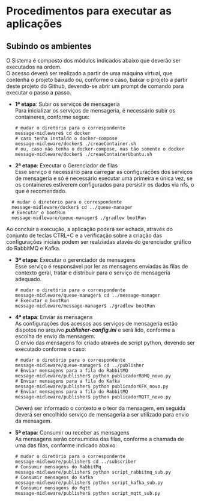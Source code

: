 # Procedimentos para executar as aplicações

## Subindo os ambientes

O Sistema é composto dos módulos indicados abaixo que deverão ser executados na ordem.<br>
O acesso deverá ser realizado a partir de uma máquina virtual, que contenha o projeto baixado ou, conforme o caso, baixar o projeto a partir deste projeto do Github, devendo-se abrir um prompt de comando para executar o passo a passo.

* **1ª etapa**: Subir os serviços de mensageria<br>
  Para inicializar os serviços de mensageria, é necessário subir os containeres, conforme segue:

  ```shell
  # mudar o diretório para o correspondente
  message-midleware$ cd docker
  # caso tenha instaldo o docker-compose
  message-midleware/docker$ ./creaeContainer.sh
  # ou, caso não tenha o docker-compose, mas tão somente o docker
  message-midleware/docker$ ./creaeContainerUbuntu.sh
  ```
* **2ª etapa**: Executar o Gerenciador de filas<br>
  Esse serviço é necessário para carregar as configurações dos serviços de mensageria e só é necessário executar uma primeira e única vez, se os containeres estiverem configurados para persistir os dados via nfs, o que é recomendado.

```shell
  # mudar o diretório para o correspondente
  message-midleware/docker$ cd ../queue-manager
  # Executar o bootRun
  message-midleware/queue-manager$ ./gradlew bootRun 
  ```

  Ao concluir a execução, a aplicação poderá ser echada, através do conjunto de teclas CTRL+C e a verificação sobre a criação das configurações iniciais podem ser realziadas atavés do gerenciador gráfico do RabbitMQ e Kafka.

* **3ª etapa**: Executar o gerenciador de mensagens<br>
  Esse serviço é responsável por ler as mensagens enviadas às filas de contexto geral, tratar e distribuir para o serviço de mensageria adequado.

  ```shell
  # mudar o diretório para o correspondente
  message-midleware/queue-manager$ cd ../message-manager
  # Executar o bootRun
  message-midleware/message-manager$ ./gradlew bootRun 
  ```
  
* **4ª etapa**: Enviar as mensagens<br>
  As configurações dos acessos aos serviços de mensageria estão dispotos no arquivo **_publisher-config.ini_** e será lido, conforme a escolha de envio da mensagem.<br>
  O envio das mensagens foi criado através de script python, devendo ser executado conforme o caso:

  ```
  # mudar o diretório para o correspondente
  message-midleware/queue-manager$ cd ../publisher
  # Enviar mensagens para a fila do RabbitMQ
  message-midleware/publisher$ python publicadorRBMQ_novo.py
  # Enviar mensagens para a fila do Kafka
  message-midleware/publisher$ python publicadorKFK_novo.py
  # Enviar mensagens para a fila do RabbitMQ
  message-midleware/publisher$ python publicadorMQTT_novo.py
  ```
  
  Deverá ser informado o contexto e o teor da mensagem, em seguida deverá ser encolhido serviço de mensageria a ser utilizado para envio da mensagem.

* **5ª etapa**: Consumir ou receber as mensagens<br>
  As mensagens serão consumidas das filas, conforme a chamada de uma das filas, conforme indicado abaixo:
  
  ```
  # mudar o diretório para o correspondente
  message-midleware/publisher$ cd ../subscriber
  # Consumir mensagens do RabbitMq
  message-midleware/publisher$ python script_rabbitmq_sub.py
  # Consumir mensagens do Kafka
  message-midleware/publisher$ python script_kafka_sub.py
  # Consumir mensagens do Mqtt
  message-midleware/publisher$ python script_mqtt_sub.py
  ```
  
